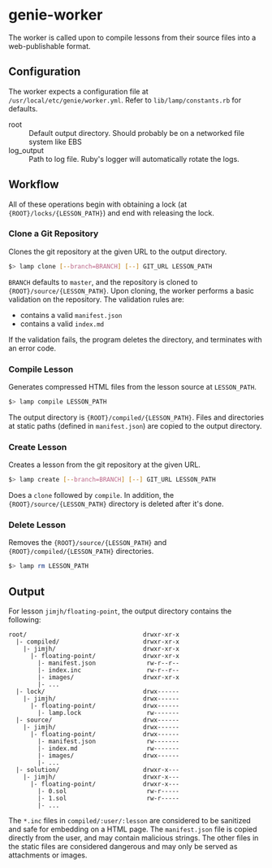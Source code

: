 # genie-worker
The worker is called upon to compile lessons from their source files into a
web-publishable format.

## Configuration
The worker expects a configuration file at `/usr/local/etc/genie/worker.yml`.
Refer to `lib/lamp/constants.rb` for defaults.
<dl>
  <dt>root</dt>
  <dd>Default output directory. Should probably be on a networked file system like EBS</dd>
  <dt>log_output</dt>
  <dd>Path to log file. Ruby's logger will automatically rotate the logs.</dd>
</dl>

## Workflow
All of these operations begin with obtaining a lock (at
`{ROOT}/locks/{LESSON_PATH}`) and end with releasing the lock.

### Clone a Git Repository
Clones the git repository at the given URL to the output directory.

```sh
$> lamp clone [--branch=BRANCH] [--] GIT_URL LESSON_PATH
```

`BRANCH` defaults to `master`, and the repository is cloned to
`{ROOT}/source/{LESSON_PATH}`. Upon cloning, the worker performs a basic
validation on the repository. The validation rules are:

- contains a valid `manifest.json`
- contains a valid `index.md`

If the validation fails, the program deletes the directory, and terminates with
an error code.

### Compile Lesson
Generates compressed HTML files from the lesson source at `LESSON_PATH`.

```sh
$> lamp compile LESSON_PATH
```

The output directory is `{ROOT}/compiled/{LESSON_PATH}`.  Files and directories
at static paths (defined in `manifest.json`) are copied to the output
directory.

### Create Lesson
Creates a lesson from the git repository at the given URL.

```sh
$> lamp create [--branch=BRANCH] [--] GIT_URL LESSON_PATH
```

Does a `clone` followed by `compile`. In addition, the
`{ROOT}/source/{LESSON_PATH}` directory is deleted after it's done.

### Delete Lesson
Removes the `{ROOT}/source/{LESSON_PATH}` and `{ROOT}/compiled/{LESSON_PATH}`
directories.

```sh
$> lamp rm LESSON_PATH
```

## Output
For lesson `jimjh/floating-point`, the output directory contains the following:

```
root/                                drwxr-xr-x
  |- compiled/                       drwxr-xr-x
    |- jimjh/                        drwxr-xr-x
      |- floating-point/             drwxr-xr-x
        |- manifest.json              rw-r--r--
        |- index.inc                  rw-r--r--
        |- images/                   drwxr-xr-x
        |- ...
  |- lock/                           drwx------
    |- jimjh/                        drwx------
      |- floating-point/             drwx------
        |- lamp.lock                  rw-------
  |- source/                         drwx------
    |- jimjh/                        drwx------
      |- floating-point/             drwx------
        |- manifest.json              rw-------
        |- index.md                   rw-------
        |- images/                   drwx------
        |- ...
  |- solution/                       drwxr-x---
    |- jimjh/                        drwxr-x---
      |- floating-point/             drwxr-x---
        |- 0.sol                      rw-r-----
        |- 1.sol                      rw-r-----
        |- ...
```

The `*.inc` files in `compiled/:user/:lesson` are considered to be sanitized
and safe for embedding on a HTML page. The `manifest.json` file is copied
directly from the user, and may contain malicious strings. The other files in
the static files are considered dangerous and may only be served as
attachments or images.
